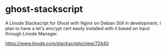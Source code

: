 # ghost-stackscript
A Linode Stackscript for Ghost with Nginx on Debian
Still in development. I plan to have a let's encrypt cert easily installed with it based on input through Linode Manager.

https://www.linode.com/stackscripts/view/72440

